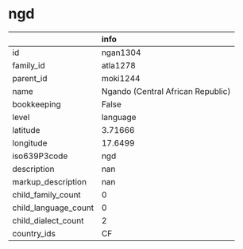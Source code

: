 # ngd
|                      | info                              |
|:---------------------|:----------------------------------|
| id                   | ngan1304                          |
| family_id            | atla1278                          |
| parent_id            | moki1244                          |
| name                 | Ngando (Central African Republic) |
| bookkeeping          | False                             |
| level                | language                          |
| latitude             | 3.71666                           |
| longitude            | 17.6499                           |
| iso639P3code         | ngd                               |
| description          | nan                               |
| markup_description   | nan                               |
| child_family_count   | 0                                 |
| child_language_count | 0                                 |
| child_dialect_count  | 2                                 |
| country_ids          | CF                                |